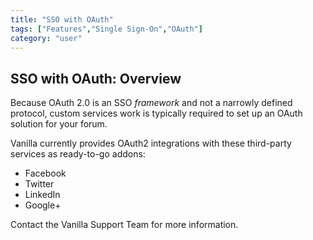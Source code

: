 ```yaml
---
title: "SSO with OAuth"
tags: ["Features","Single Sign-On","OAuth"]
category: "user"
---
```


## SSO with OAuth: Overview

Because OAuth 2.0 is an SSO *framework* and not a narrowly defined protocol, custom services work is typically required to set up an OAuth solution for your forum.

Vanilla currently provides OAuth2 integrations with these third-party services as ready-to-go addons:

* Facebook
* Twitter
* LinkedIn
* Google+

Contact the Vanilla Support Team for more information.